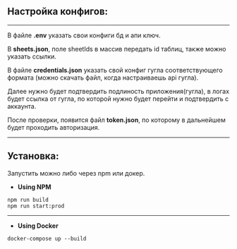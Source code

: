 
## **Настройка конфигов:**
***
В файле **.env** указать свои конфиги бд и апи ключ.

В **sheets.json**, поле sheetIds в массив передать id таблиц, также можно указать ссылки.

В файле **credentials.json** указать свой конфиг гугла соответствующего формата (можно скачать файл, когда настраиваешь api гугла).

Далее нужно будет подтвердить подлиность приложения(гугла), в логах будет ссылка от гугла, по которой нужно будет перейти и подтвердить с аккаунта.

После проверки, появится файл **token.json**, по которому в дальнейшем будет проходить авторизация.
***
## **Установка:**

Запустить можно либо через npm или докер.

* **Using NPM**
```
npm run build
npm run start:prod
```
***
* **Using Docker**
```
docker-compose up --build
```



